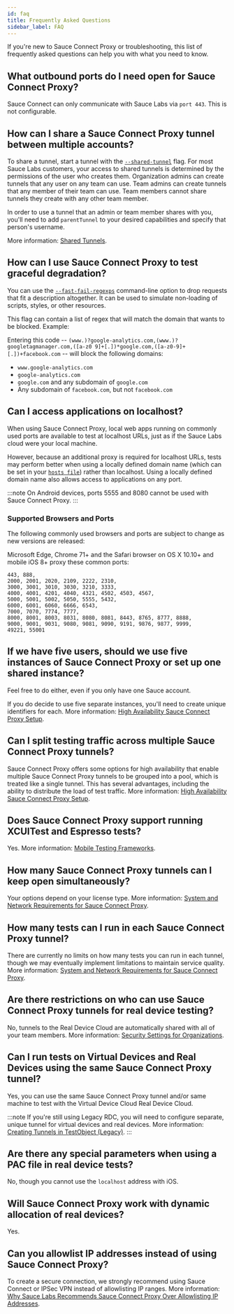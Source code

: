 ```yaml
---
id: faq
title: Frequently Asked Questions
sidebar_label: FAQ
---
```


If you're new to Sauce Connect Proxy or troubleshooting, this list of frequently asked questions can help you with what you need to know.

## What outbound ports do I need open for Sauce Connect Proxy?

Sauce Connect can only communicate with Sauce Labs via `port 443`. This is not configurable.

## How can I share a Sauce Connect Proxy tunnel between multiple accounts?

To share a tunnel, start a tunnel with the [`--shared-tunnel`](/dev/cli/sauce-connect-proxy) flag. For most Sauce Labs customers, your access to shared tunnels is determined by the permissions of the user who creates them. Organization admins can create tunnels that any user on any team can use. Team admins can create tunnels that any member of their team can use. Team members cannot share tunnels they create with any other team member.

In order to use a tunnel that an admin or team member shares with you, you'll need to add `parentTunnel` to your desired capabilities and specify that person's username.

More information: [Shared Tunnels](/dev/test-configuration-options).


## How can I use Sauce Connect Proxy to test graceful degradation?

You can use the [`--fast-fail-regexps`](/dev/cli/sauce-connect-proxy) command-line option to drop requests that fit a description altogether. It can be used to simulate non-loading of scripts, styles, or other resources.

This flag can contain a list of regex that will match the domain that wants to be blocked. Example:

Entering this code -- `(www.)?google-analytics.com,(www.)?googletagmanager.com,([a-z0 9]+[.])*google.com,([a-z0-9]+[.])+facebook.com` -- will block the following domains:
* `www.google-analytics.com`
* `google-analytics.com`
* `google.com` and any subdomain of `google.com`
* Any subdomain of `facebook.com`, but not `facebook.com`


## Can I access applications on localhost?

When using Sauce Connect Proxy, local web apps running on commonly used ports are available to test at localhost URLs, just as if the Sauce Labs cloud were your local machine.

However, because an additional proxy is required for localhost URLs, tests may perform better when using a locally defined domain name (which can be set in your [`hosts file`](http://en.wikipedia.org/wiki/Hosts_file)) rather than localhost. Using a locally defined domain name also allows access to applications on any port.

:::note
On Android devices, ports 5555 and 8080 cannot be used with Sauce Connect Proxy.
:::

### Supported Browsers and Ports

The following commonly used browsers and ports are subject to change as new versions are released:

Microsoft Edge, Chrome 71+ and the Safari browser on OS X 10.10+ and mobile iOS 8+ proxy these common ports:

    443, 888,
    2000, 2001, 2020, 2109, 2222, 2310,
    3000, 3001, 3010, 3030, 3210, 3333,
    4000, 4001, 4201, 4040, 4321, 4502, 4503, 4567,
    5000, 5001, 5002, 5050, 5555, 5432,
    6000, 6001, 6060, 6666, 6543,
    7000, 7070, 7774, 7777,
    8000, 8001, 8003, 8031, 8080, 8081, 8443, 8765, 8777, 8888,
    9000, 9001, 9031, 9080, 9081, 9090, 9191, 9876, 9877, 9999,
    49221, 55001


## If we have five users, should we use five instances of Sauce Connect Proxy or set up one shared instance?

Feel free to do either, even if you only have one Sauce account.

If you do decide to use five separate instances, you'll need to create unique identifiers for each. More information: [High Availability Sauce Connect Proxy Setup](/secure-connections/sauce-connect/setup-configuration/high-availability).


## Can I split testing traffic across multiple Sauce Connect Proxy tunnels?

Sauce Connect Proxy offers some options for high availability that enable multiple Sauce Connect Proxy tunnels to be grouped into a pool, which is treated like a single tunnel. This has several advantages, including the ability to distribute the load of test traffic. More information: [High Availability Sauce Connect Proxy Setup](/secure-connections/sauce-connect/setup-configuration/high-availability).


## Does Sauce Connect Proxy support running XCUITest and Espresso tests?

Yes. More information: [Mobile Testing Frameworks](/mobile-apps/automated-testing/appium).


## How many Sauce Connect Proxy tunnels can I keep open simultaneously?

Your options depend on your license type. More information: [System and Network Requirements for Sauce Connect Proxy](/secure-connections/sauce-connect/system-requirements).


## How many tests can I run in each Sauce Connect Proxy tunnel?

There are currently no limits on how many tests you can run in each tunnel, though we may eventually implement limitations to maintain service quality. More information: [System and Network Requirements for Sauce Connect Proxy](/secure-connections/sauce-connect/system-requirements).


## Are there restrictions on who can use Sauce Connect Proxy tunnels for real device testing?

No, tunnels to the Real Device Cloud are automatically shared with all of your team members. More information: [Security Settings for Organizations](/basics/acct-team-mgmt/org-settings).


## Can I run tests on Virtual Devices and Real Devices using the same Sauce Connect Proxy tunnel?

Yes, you can use the same Sauce Connect Proxy tunnel and/or same machine to test with the Virtual Device Cloud Real Device Cloud.

:::note
If you're still using Legacy RDC, you will need to configure separate, unique tunnel for virtual devices and real devices. More information: [Creating Tunnels in TestObject (Legacy)](/secure-connections/sauce-connect/setup-configuration/legacy-tunnels).
:::

## Are there any special parameters when using a PAC file in real device tests?

No, though you cannot use the `localhost` address with iOS.


## Will Sauce Connect Proxy work with dynamic allocation of real devices?

Yes.

## Can you allowlist IP addresses instead of using Sauce Connect Proxy?

To create a secure connection, we strongly recommend using Sauce Connect or IPSec VPN instead of allowlisting IP ranges. More information: [Why Sauce Labs Recommends Sauce Connect Proxy Over Allowlisting IP Addresses](/secure-connections/sauce-connect).
